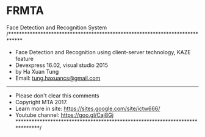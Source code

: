 # FRMTA
Face Detection and Recognition System
/*****************************************************************************
*   Face Detection and Recognition using client-server technology, KAZE feature
* 	Devexpress 16.02, visual studio 2015
*   by Ha Xuan Tung
*   Email: tung.haxuancs@gmail.com
******************************************************************************
*   Please don't clear this comments
*   Copyright MTA 2017.
*   Learn more in site: https://sites.google.com/site/ictw666/
*   Youtube channel: https://goo.gl/Caj8Gj
*****************************************************************************/
